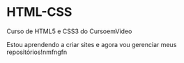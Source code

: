 # HTML-CSS
 Curso de HTML5 e CSS3 do CursoemVideo

Estou aprendendo a criar sites e agora vou gerenciar meus repositórios!nmfngfn
